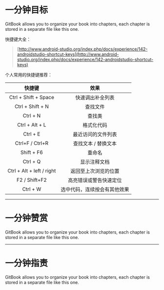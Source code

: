 # 一分钟目标

GitBook allows you to organize your book into chapters, each chapter is stored in a separate file like this one.

快捷键大全：

> [http://www.android-studio.org/index.php/docs/experience/142-androidstudio-shortcut-keys](http://www.android-studio.org/index.php/docs/experience/142-androidstudio-shortcut-keys)

个人常用的快捷键推荐：

| 快捷键 | 效果 |
| :---: | :---: |
| Ctrl + Shift + Space | 快速调出补全列表 |
| Ctrl + Shift + N | 查找文件 |
| Ctrl + N | 查找类 |
| Ctrl  + Alt + L | 格式化代码 |
| Ctrl + E | 最近访问的文件列表 |
| Ctrl+F / Ctrl+R | 查找文本 / 替换文本 |
| Shift + F6 | 重命名 |
| Ctrl + Q | 显示注释文档 |
| Ctrl + Alt + left / right | 返回至上次浏览的位置 |
| F2 / Shift+F2 | 高亮错误或警告快速定位 |
| Ctrl + W | 选中代码，连续按会有其他效果 |

---

# 一分钟赞赏

GitBook allows you to organize your book into chapters, each chapter is stored in a separate file like this one.

---

# 一分钟指责

GitBook allows you to organize your book into chapters, each chapter is stored in a separate file like this one.

